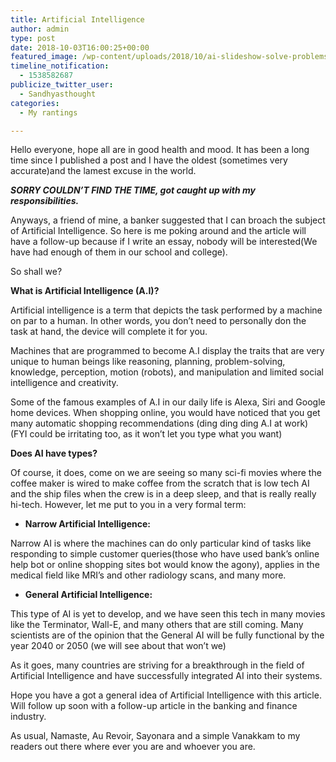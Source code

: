 ```yaml
---
title: Artificial Intelligence
author: admin
type: post
date: 2018-10-03T16:00:25+00:00
featured_image: /wp-content/uploads/2018/10/ai-slideshow-solve-problemsa-712.png
timeline_notification:
  - 1538582687
publicize_twitter_user:
  - Sandhyasthought
categories:
  - My rantings

---
```

Hello everyone, hope all are in good health and mood. It has been a long time since I published a post and I have the oldest (sometimes very accurate)and the lamest excuse in the world.

_**SORRY COULDN&#8217;T FIND THE TIME, got caught up with my responsibilities.**_

Anyways, a friend of mine, a banker suggested that I can broach the subject of Artificial Intelligence. So here is me poking around and the article will have a follow-up because if I write an essay, nobody will be interested(We have had enough of them in our school and college).

So shall we?

**What is Artificial Intelligence (A.I)?**

Artificial intelligence is a term that depicts the task performed by a machine on par to a human. In other words, you don&#8217;t need to personally don the task at hand, the device will complete it for you.

Machines that are programmed to become A.I display the traits that are very unique to human beings like reasoning, planning, problem-solving, knowledge, perception, motion (robots), and manipulation and limited social intelligence and creativity.

Some of the famous examples of A.I in our daily life is Alexa, Siri and Google home devices. When shopping online, you would have noticed that you get  many automatic shopping recommendations (ding ding ding A.I at work) (FYI could be irritating too, as it won&#8217;t let you type what you want)

**Does AI have types?**

Of course, it does, come on we are seeing so many sci-fi movies where the coffee maker is wired to make coffee from the scratch that is low tech AI and the ship files when the crew is in a deep sleep, and that is really really hi-tech. However, let me put to you in a very formal term:

  * **Narrow Artificial Intelligence:**

Narrow AI is where the machines can do only particular kind of tasks like responding to simple customer queries(those who have used bank&#8217;s online help bot or online shopping sites bot would know the agony), applies in the medical field like MRI&#8217;s and other radiology scans, and many more.

  * **General Artificial Intelligence:**

This type of AI is yet to develop, and we have seen this tech in many movies like the Terminator, Wall-E, and many others that are still coming. Many scientists are of the opinion that the General AI will be fully functional by the year 2040 or 2050 (we will see about that won&#8217;t we)

As it goes, many countries are striving for a breakthrough in the field of Artificial Intelligence and have successfully integrated AI into their systems.

Hope you have a got a general idea of Artificial Intelligence with this article. Will follow up soon with a follow-up article in the banking and finance industry.

As usual, Namaste, Au Revoir, Sayonara and a simple Vanakkam to my readers out there where ever you are and whoever you are.

&nbsp;

&nbsp;

&nbsp;